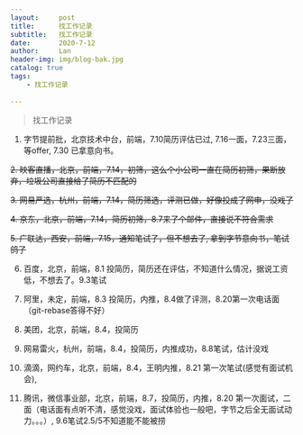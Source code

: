 ```yaml
---
layout:     post
title:      找工作记录
subtitle:   找工作记录
date:       2020-7-12
author:     Lan
header-img: img/blog-bak.jpg
catalog: true
tags:
    - 找工作记录
    
---
```

>找工作记录

1. 字节提前批，北京技术中台，前端，7.10简历评估已过, 7.16一面，7.23三面，等offer, 7.30 已拿意向书。

~~2. 映客直播，北京，前端，7.14，初筛，这么个小公司一直在简历初筛，果断放弃，垃圾公司直接给了简历不匹配的~~

~~3. 网易严选，杭州，前端，7.14，简历筛选，评测已做，好像投成了网申，没戏了~~

~~4. 京东，北京，前端，7.14，简历初筛，8.7来了个邮件，直接说不符合需求~~

~~5. 广联达，西安，前端，7.15，通知笔试了，但不想去了, 拿到字节意向书，笔试鸽了~~

6. 百度，北京，前端，8.1 投简历，简历还在评估，不知道什么情况，据说工资低，不想去了。9.3笔试

7. 阿里，未定，前端，8.3 投简历，内推，8.4做了评测，8.20第一次电话面（git-rebase答得不好）

8. 美团，北京，前端，8.4，投简历

9. 网易雷火，杭州，前端，8.4，投简历，内推成功，8.8笔试，估计没戏

10. 滴滴，网约车，北京，前端，8.4，王明内推，8.21 第一次笔试(感觉有面试机会),

11. 腾讯，微信事业部，北京，前端，8.7，投简历，内推，8.20 第一次面试，二面（电话面有点听不清，感觉没戏，面试体验也一般吧，字节之后全无面试动力。。。）, 9.6笔试2.5/5不知道能不能被捞
